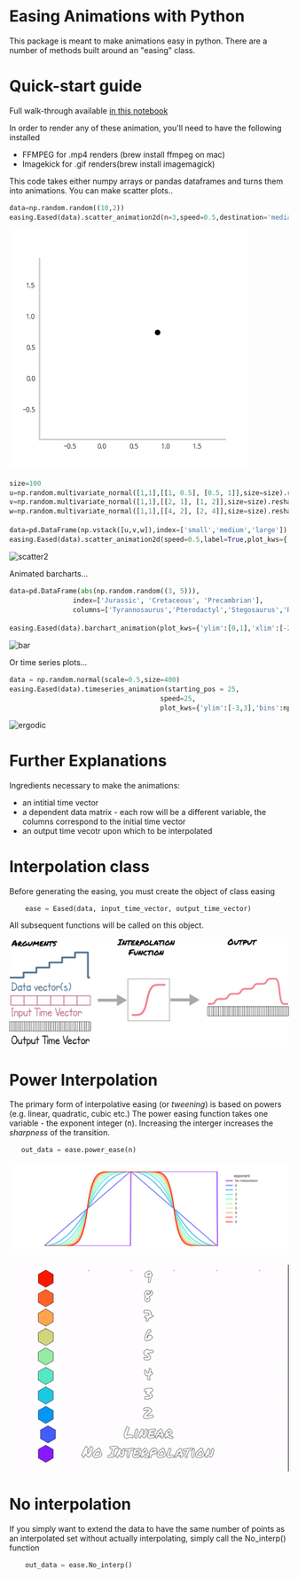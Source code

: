 # Easing Animations with Python

This package is meant to make animations easy in python. There are a number of methods built around an "easing" class.  

# Quick-start guide
Full walk-through available [in this notebook](animation_playground.ipynb)

In order to render any of these animation, you'll need to have the following installed

* FFMPEG for .mp4 renders (brew install ffmpeg on mac)
* Imagekick for .gif renders(brew install imagemagick)


This code takes either numpy arrays or pandas dataframes and turns them into animations. You can make scatter plots..
```python
data=np.random.random((10,2))
easing.Eased(data).scatter_animation2d(n=3,speed=0.5,destination='media/singlepoint.gif')
```
 ![scatter1](media/singlepoint.gif)
 
 ```python
size=100
u=np.random.multivariate_normal([1,1],[[1, 0.5], [0.5, 1]],size=size).reshape(1,-1)
v=np.random.multivariate_normal([1,1],[[2, 1], [1, 2]],size=size).reshape(1,-1)
w=np.random.multivariate_normal([1,1],[[4, 2], [2, 4]],size=size).reshape(1,-1)

data=pd.DataFrame(np.vstack([u,v,w]),index=['small','medium','large'])
easing.Eased(data).scatter_animation2d(speed=0.5,label=True,plot_kws={'alpha':0.5},destination='media/multipoint.gif')
```
 ![scatter2]('media/multipoint.gif')
 
Animated barcharts...
  ```python
  data=pd.DataFrame(abs(np.random.random((3, 5))),
                  index=['Jurassic', 'Cretaceous', 'Precambrian'],
                  columns=['Tyrannosaurus','Pterodactyl','Stegosaurus','Raptor','Megaloadon'])

easing.Eased(data).barchart_animation(plot_kws={'ylim':[0,1],'xlim':[-2,5]},smoothness=40,speed=0.5,label=True,destination='media/animatedbar.gif')
```
![bar]('media/animatedbar.gif')

Or time series plots...
  ```python
data = np.random.normal(scale=0.5,size=400)
easing.Eased(data).timeseries_animation(starting_pos = 25,
                                        speed=25,
                                        plot_kws={'ylim':[-3,3],'bins':np.linspace(-3,3,50)},destination='media/normdist.gif')
```
![ergodic]('media/normdist.gif')

# Further Explanations
 
Ingredients necessary to make the animations:
* an intitial time vector
* a dependent data matrix - each row will be a different variable, the columns correspond to the initial time vector
* an output time vecotr upon which to be interpolated

# Interpolation class
Before generating the easing, you must create the object of class easing
```python
    ease = Eased(data, input_time_vector, output_time_vector)
```
All subsequent functions will be called on this object.

 ![traces](media/interpolation_schema.png)

# Power Interpolation

The primary form of interpolative easing (or *tweening*) is based on powers (e.g. linear, quadratic, cubic etc.)
 The power easing function takes one variable - the exponent integer (n). Increasing the interger
 increases the *sharpness* of the transition.

 ```python
    out_data = ease.power_ease(n)
```
 ![traces](media/traces.png)

 ![Demo](media/comparison.gif)

# No interpolation
If you simply want to extend the data to have the same number of points as an interpolated set
without actually interpolating, simply call the No_interp() function
```python
    out_data = ease.No_interp()
```

<!-- 

# To do list
* meta ask how do we track these projects?
options include:
-jira
-trello
-[meat space notepads]

* hit major objectives for MVP
-cleanup and remererge 
-save files to scratch, not in the repo
-2d scatterplot
-evolving histogram
-some sort of callable example interface?
-


* nice haves
-chaginger trendline?
-flashy example (chroma shift)
-map overlay?
-bending curve  (not scatter plot) -->
